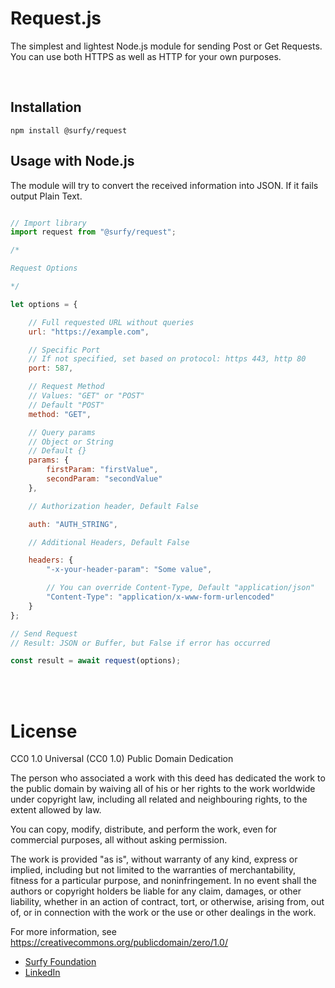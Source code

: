 # Request.js
The simplest and lightest Node.js module for sending Post or Get Requests.
You can use both HTTPS as well as HTTP for your own purposes.

<br/>

## Installation
```
npm install @surfy/request
```

## Usage with Node.js
The module will try to convert the received information into JSON.
If it fails output Plain Text.

```js

// Import library
import request from "@surfy/request";

/*

Request Options

*/

let options = {

	// Full requested URL without queries
	url: "https://example.com",

	// Specific Port
	// If not specified, set based on protocol: https 443, http 80
	port: 587,

	// Request Method
	// Values: "GET" or "POST"
	// Default "POST"
	method: "GET",

	// Query params
	// Object or String
	// Default {}
	params: {
		firstParam: "firstValue",
		secondParam: "secondValue"
	},

	// Authorization header, Default False

	auth: "AUTH_STRING",

	// Additional Headers, Default False

	headers: {
		"-x-your-header-param": "Some value",

		// You can override Content-Type, Default "application/json"
		"Content-Type": "application/x-www-form-urlencoded"
	}
};

// Send Request
// Result: JSON or Buffer, but False if error has occurred

const result = await request(options);

```

<br />
<br />

# License

CC0 1.0 Universal (CC0 1.0) Public Domain Dedication

The person who associated a work with this deed has dedicated the work to the public domain by waiving all of his or her rights to the work worldwide under copyright law, including all related and neighbouring rights, to the extent allowed by law.

You can copy, modify, distribute, and perform the work, even for commercial purposes, all without asking permission.

The work is provided "as is", without warranty of any kind, express or implied, including but not limited to the warranties of merchantability, fitness for a particular purpose, and noninfringement. In no event shall the authors or copyright holders be liable for any claim, damages, or other liability, whether in an action of contract, tort, or otherwise, arising from, out of, or in connection with the work or the use or other dealings in the work.

For more information, see <https://creativecommons.org/publicdomain/zero/1.0/>

- [Surfy Foundation](https://hello.surfy.one)
- [LinkedIn](https://www.linkedin.com/in/astroscout/)